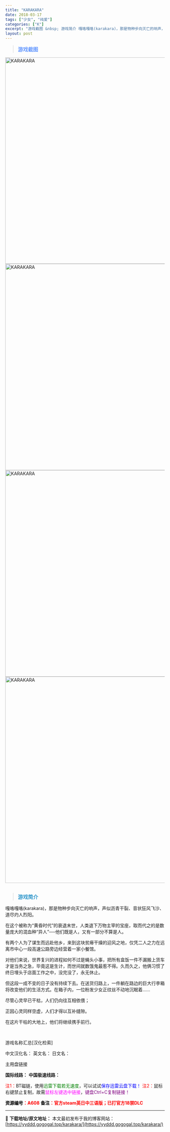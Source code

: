```yaml
---
title: "KARAKARA"
date: 2018-03-17
tags: ["少女", "纯爱"]
categories: ["K"]
excerpt: "游戏截图 &nbsp; 游戏简介 嘎咯嘎咯(karakara)，那是物种步向灭亡的响声，声似沥青干裂、音状狂风飞沙、道尽灼人烈阳。 在这个被称为“黄昏时代”的衰退末世，人类退下万物主宰的宝座，取而代之的是数量庞大的混血种“异人”──他们既是人，又有一部分不算是人。 有两个人为了谋生而远赴他乡，来到这&hellip;"
layout: post
---
```


<div>
<blockquote><b><span style="font-size: 12pt; color: #6699ff;">游戏截图</span></b></blockquote>
<div><img title="点击放大" src="https://yyddd.gogogal.top/wp-content/uploads/2025/04/20250430_6811e51042ded.webp" alt="KARAKARA" width="650" /></div>
<div><img title="点击放大" src="https://yyddd.gogogal.top/wp-content/uploads/2025/04/20250430_6811e512389b1.webp" alt="KARAKARA" width="650" /></div>
<div><img title="点击放大" src="https://yyddd.gogogal.top/wp-content/uploads/2025/04/20250430_6811e513b3d1b.webp" alt="KARAKARA" width="650" /></div>
<div><img title="点击放大" src="https://yyddd.gogogal.top/wp-content/uploads/2025/04/20250430_6811e5158c469.webp" alt="KARAKARA" width="650" /></div>
&nbsp;
<blockquote><b><span style="font-size: 12pt; color: #3399cc;">游戏简介</span></b></blockquote>
<div>嘎咯嘎咯(karakara)，那是物种步向灭亡的响声，声似沥青干裂、音状狂风飞沙、道尽灼人烈阳。

在这个被称为“黄昏时代”的衰退末世，人类退下万物主宰的宝座，取而代之的是数量庞大的混血种“异人”──他们既是人，又有一部分不算是人。

有两个人为了谋生而远赴他乡，来到这块贫瘠干燥的迎风之地，仅凭二人之力在远离市中心一段高速公路旁边经营着一家小餐馆。

对他们来说，世界复兴的进程如何不过是蝇头小事，把所有盒饭一件不漏搬上货车才是当务之急，毕竟这是生计，而世间就数饿鬼最惹不得。久而久之，他俩习惯了终日埋头于店面工作之中，没完没了，永无休止。

但这段一成不变的日子没有持续下去。在送货归路上，一件躺在路边的巨大行李箱将改变他们的生活方式。在箱子内，一位粉发少女正纹丝不动地沉眠着……

尽管心灵早已干枯，人们仍向往互相依偎；

正因心灵同样空虚，人们才得以互补缝隙。

在这片干枯的大地上，他们将继续携手前行。</div>
&nbsp;

游戏名称汇总[汉化检索]

中文汉化名：
英文名：
日文名：
</div>
<div class="panel panel-primary">
<div class="panel-heading">主用盘链接</div>
<div class="panel-body">

<b>国际线路：</b>
<b>中国极速线路：</b>


<span style="color: #ff0000;">注1：</span>BT磁链，使用<span style="color: #008000;">迅雷下载若无速度</span>，可以试试<span style="color: #0000ff;">保存迅雷云盘下载！</span>
<span style="color: #ff0000;">注2：</span>鼠标右键禁止复制，故需<span style="color: #ff00ff;">鼠标左键选中链接</span>，<span style="color: #800080;">键盘Ctrl+C复制链接！</span>

</div>
<div class="panel-footer"><span style="color: #ff0000;"><b><span style="color: #000000;">资源编号</span>：A608</b></span>
<span style="color: #ff0000;"><b><span style="color: #000000;">备注</span>：官方steam英日中三语版；已打官方18禁DLC</b></span></div>
</div>

---
📖 **下载地址/原文地址：** 本文最初发布于我的博客网站：[https://yyddd.gogogal.top/karakara/](https://yyddd.gogogal.top/karakara/)

